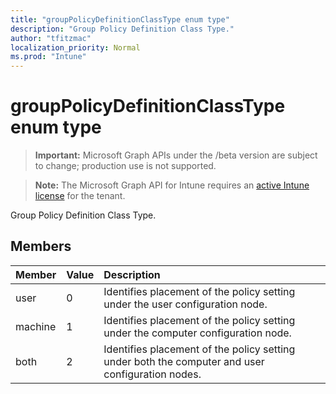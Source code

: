 ```yaml
---
title: "groupPolicyDefinitionClassType enum type"
description: "Group Policy Definition Class Type."
author: "tfitzmac"
localization_priority: Normal
ms.prod: "Intune"
---
```


# groupPolicyDefinitionClassType enum type

> **Important:** Microsoft Graph APIs under the /beta version are subject to change; production use is not supported.

> **Note:** The Microsoft Graph API for Intune requires an [active Intune license](https://go.microsoft.com/fwlink/?linkid=839381) for the tenant.

Group Policy Definition Class Type.

## Members
|Member|Value|Description|
|:---|:---|:---|
|user|0|Identifies placement of the policy setting under the user configuration node.|
|machine|1|Identifies placement of the policy setting under the computer configuration node.|
|both|2|Identifies placement of the policy setting under both the computer and user configuration nodes.|




